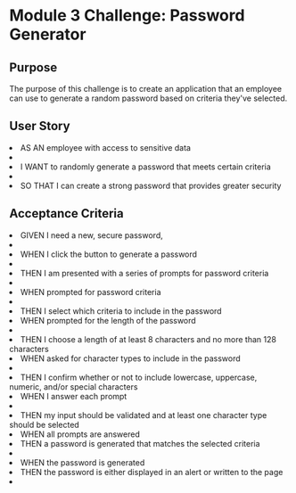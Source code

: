 <h1>Module 3 Challenge: Password Generator</h2>

<h2>Purpose</h2>
<p>The purpose of this challenge is to create an application that an employee can use to generate a random password based on criteria they've selected.</p>

<h2>User Story</h2>
<p>
<li>AS AN employee with access to sensitive data<li>
<li>I WANT to randomly generate a password that meets certain criteria<li>
<li>SO THAT I can create a strong password that provides greater security</li>
</p>

<h2>Acceptance Criteria</h2>
<p><li>GIVEN I need a new, secure password,<li>
<li>WHEN I click the button to generate a password<li>
<li>THEN I am presented with a series of prompts for password criteria<li>
<li>WHEN prompted for password criteria<li>
<li>THEN I select which criteria to include in the password</li>
<li>WHEN prompted for the length of the password<li>
<li>THEN I choose a length of at least 8 characters and no more than 128 characters</li>
<li>WHEN asked for character types to include in the password<li>
<li>THEN I confirm whether or not to include lowercase, uppercase, numeric, and/or special characters</li>
<li>WHEN I answer each prompt<li>
<li>THEN my input should be validated and at least one character type should be selected</li>
<li>WHEN all prompts are answered</li>
<li>THEN a password is generated that matches the selected criteria<li>
<li>WHEN the password is generated</li>
<li>THEN the password is either displayed in an alert or written to the page<li></p>

